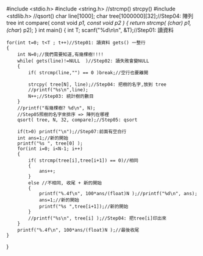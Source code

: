 #include <stdio.h>
#include <string.h> //strcmp() strcpy()
#include <stdlib.h> //qsort()
char line[1000];
char tree[1000000][32];//Step04: 陣列 tree
int compare( const void *p1, const void *p2 )
{
    return strcmp(  (char*) p1, (char*) p2);
}
int main()
{
    int T;
    scanf("%d\n\n", &T);//Step01: 讀資料

    for(int t=0; t<T ; t++)//Step01: 讀資料 gets() 一整行
    {
        int N=0;//我們需要知道,有幾棵樹!!!!
        while( gets(line)!=NULL  )//Step02: 讀失敗會變NULL
        {
            if( strcmp(line,"") == 0 )break;//空行也要離開

            strcpy( tree[N], line);//Step04: 把樹的名字,放到 tree
            //printf("%s\n",line);
            N++;//Step03: 統計樹的數目
        }
        //printf("有幾棵樹? %d\n", N);
        //Step05照樹的名字來排序 => 陣列在哪裡
        qsort( tree, N, 32, compare);//Step05: qsort

        if(t>0) printf("\n");//Step07:前面有空白行
        int ans=1;//新的開始
        printf("%s ", tree[0] );
        for(int i=0; i<N-1; i++)
        {
            if( strcmp(tree[i],tree[i+1]) == 0)//相同
            {
                ans++;
            }
            else //不相同, 收尾 + 新的開始
            {
                printf("%.4f\n", 100*ans/(float)N );//printf("%d\n", ans);
                ans=1;//新的開始
                printf("%s ",tree[i+1]);//新的開始
            }
            //printf("%s\n", tree[i] );//Step04: 把tree[i]印出來
        }
        printf("%.4f\n", 100*ans/(float)N );//最後收尾
    }
}
